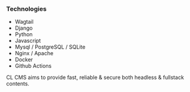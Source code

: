 
### Technologies

- Wagtail
- Django
- Python
- Javascript
- Mysql / PostgreSQL / SQLite
- Nginx / Apache
- Docker
- Github Actions

CL CMS aims to provide fast, reliable & secure 
both headless & fullstack contents.
